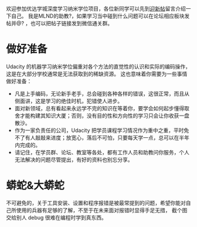 欢迎参加优达学城深度学习纳米学位项目，各位新同学可以先到[迎新帖](?)留言介绍一下自己。
我是MLND的助教?，如果学习当中碰到什么问题可以在论坛相应板块发帖并@? ，也可以把帖子链接发到微信通关群。

# 做好准备

Udacity 的机器学习纳米学位偏重对各个方法的直觉性的认识和实际的编码操作，这是在大部分学校通常是无法获取到的稀缺资源。
这也意味着你需要为一些事情做好准备：

+ 凡是上手编码，无论新手老手，总会碰到各种各样的错误，这很正常，而且从侧面讲，这是学习的绝佳时机，犯错使人进步。
+ 面对新领域，总有看起来永远学不完的知识在等着你，要学会如何起步懂得取舍才能构建其知识大厦；否则，没有目的性和方向性的学习只会让你收获一盘散沙。
+ 作为一家负责任的公司，Udacity 把学员课程学习情况作为重中之重，平时免不了有人敲敲来进度；放宽心，落后不可怕，只要每天学一点，总可以在半年内完成的。
+ 请记住，在学员群、论坛、教室等各处，都有工作人员和助教问你服务，个人无法解决的问题尽管提出，有好的资料也别忘分享。

# 蟒蛇&大蟒蛇
不可避免的，关于工具安装、设置和程序报错是被最常提到的问题，希望你能对自己所使用的兵器有足够的了解，不至于在未来面对报错时显得手足无措，
截个图交给别人 debug 很难在编程时学到真东西。
